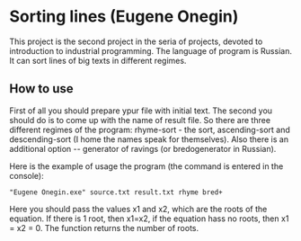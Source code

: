 # Sorting lines (Eugene Onegin)

This project is the second project in the seria of projects, devoted to introduction to industrial programming.
The language of program is Russian. It can sort lines of big texts in different regimes.

## How to use

First of all you should prepare ypur file with initial text. The second you should do is to come up with the name of result file.
So there are three different regimes of the program: rhyme-sort - the sort, ascending-sort and descending-sort (I home the names speak for themselves).
Also there is an additional option -- generator of ravings (or bredogenerator in Russian).

Here is the example of usage the program (the command is entered in the console):

`"Eugene Onegin.exe" source.txt result.txt rhyme bred+`

Here you should pass the values x1 and x2, which are the roots of the equation. If there is 1 root, then x1=x2, if the equation hass no roots, then x1 = x2 = 0.
The function returns the number of roots.

